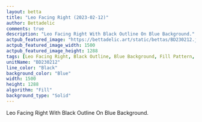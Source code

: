 ```yaml
---
layout: betta
title: "Leo Facing Right (2023-02-12)"
author: Bettadelic
comments: true
description: "Leo Facing Right With Black Outline On Blue Background."
actpub_featured_image: "https://bettadelic.art/static/bettas/BD230212.jpg"
actpub_featured_image_width: 1500
actpub_featured_image_height: 1288
tags: [Leo Facing Right, Black Outline, Blue Background, Fill Pattern, February 2023]
unitName: "BD230212"
line_color: "Black"
background_color: "Blue"
width: 1500
height: 1288
algorithm: "Fill"
background_type: "Solid"
---
```


Leo Facing Right With Black Outline On Blue Background.
